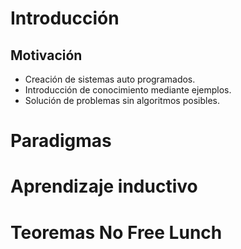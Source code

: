 # Introducción
## Motivación
- Creación de sistemas auto programados.
- Introducción de conocimiento mediante ejemplos.
- Solución de problemas sin algoritmos posibles.
# Paradigmas
# Aprendizaje inductivo
# Teoremas No Free Lunch